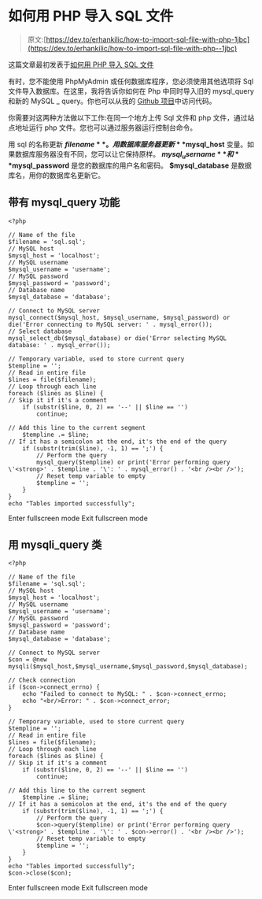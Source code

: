 # 如何用 PHP 导入 SQL 文件

> 原文:[https://dev.to/erhankilic/how-to-import-sql-file-with-php-1jbc](https://dev.to/erhankilic/how-to-import-sql-file-with-php--1jbc)

这篇文章最初发表于[如何用 PHP 导入 SQL 文件](http://erhankilic.org/post/how-to-import-sql-file-with-php/)

有时，您不能使用 PhpMyAdmin 或任何数据库程序，您必须使用其他选项将 Sql 文件导入数据库。在这里，我将告诉你如何在 Php 中同时导入旧的 mysql_query 和新的 MySQL _ query。你也可以从我的 [Github 项目](https://github.com/erhankilic/importSqlWithPhp)中访问代码。

你需要对这两种方法做以下工作:在同一个地方上传 Sql 文件和 php 文件，通过站点地址运行 php 文件。您也可以通过服务器运行控制台命令。

用 sql 的名称更新 **$filename** 。用数据库服务器更新 **$mysql_host** 变量。如果数据库服务器没有不同，您可以让它保持原样。 **$mysql_username** 和 **$mysql_password** 是您的数据库的用户名和密码。 **$mysql_database** 是数据库名，用你的数据库名更新它。

## 带有 mysql_query 功能

```
<?php

// Name of the file
$filename = 'sql.sql';
// MySQL host
$mysql_host = 'localhost';
// MySQL username
$mysql_username = 'username';
// MySQL password
$mysql_password = 'password';
// Database name
$mysql_database = 'database';

// Connect to MySQL server
mysql_connect($mysql_host, $mysql_username, $mysql_password) or die('Error connecting to MySQL server: ' . mysql_error());
// Select database
mysql_select_db($mysql_database) or die('Error selecting MySQL database: ' . mysql_error());

// Temporary variable, used to store current query
$templine = '';
// Read in entire file
$lines = file($filename);
// Loop through each line
foreach ($lines as $line) {
// Skip it if it's a comment
    if (substr($line, 0, 2) == '--' || $line == '')
        continue;

// Add this line to the current segment
    $templine .= $line;
// If it has a semicolon at the end, it's the end of the query
    if (substr(trim($line), -1, 1) == ';') {
        // Perform the query
        mysql_query($templine) or print('Error performing query \'<strong>' . $templine . '\': ' . mysql_error() . '<br /><br />');
        // Reset temp variable to empty
        $templine = '';
    }
}
echo "Tables imported successfully"; 
```

Enter fullscreen mode Exit fullscreen mode

## 用 mysqli_query 类

```
<?php

// Name of the file
$filename = 'sql.sql';
// MySQL host
$mysql_host = 'localhost';
// MySQL username
$mysql_username = 'username';
// MySQL password
$mysql_password = 'password';
// Database name
$mysql_database = 'database';

// Connect to MySQL server
$con = @new mysqli($mysql_host,$mysql_username,$mysql_password,$mysql_database);

// Check connection
if ($con->connect_errno) {
    echo "Failed to connect to MySQL: " . $con->connect_errno;
    echo "<br/>Error: " . $con->connect_error;
}

// Temporary variable, used to store current query
$templine = '';
// Read in entire file
$lines = file($filename);
// Loop through each line
foreach ($lines as $line) {
// Skip it if it's a comment
    if (substr($line, 0, 2) == '--' || $line == '')
        continue;

// Add this line to the current segment
    $templine .= $line;
// If it has a semicolon at the end, it's the end of the query
    if (substr(trim($line), -1, 1) == ';') {
        // Perform the query
        $con->query($templine) or print('Error performing query \'<strong>' . $templine . '\': ' . $con->error() . '<br /><br />');
        // Reset temp variable to empty
        $templine = '';
    }
}
echo "Tables imported successfully";
$con->close($con); 
```

Enter fullscreen mode Exit fullscreen mode